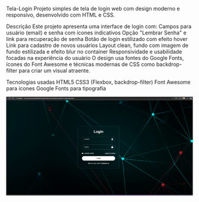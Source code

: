 Tela-Login
Projeto simples de tela de login web com design moderno e responsivo, desenvolvido com HTML e CSS.

Descrição
Este projeto apresenta uma interface de login com:
Campos para usuário (email) e senha com ícones indicativos
Opção "Lembrar Senha" e link para recuperação de senha
Botão de login estilizado com efeito hover
Link para cadastro de novos usuários
Layout clean, fundo com imagem de fundo estilizada e efeito blur no container
Responsividade e usabilidade focadas na experiência do usuário
O design usa fontes do Google Fonts, ícones do Font Awesome e técnicas modernas de CSS como backdrop-filter para criar um visual atraente.

Tecnologias usadas
HTML5
CSS3 (Flexbox, backdrop-filter)
Font Awesome para ícones
Google Fonts para tipografia

![Tela Login](img/Tela.png)
